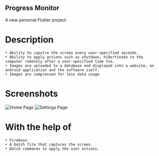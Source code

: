 ## Progress Monitor



A new personal Flutter project.




# Description
    • Ability to caputre the screen every user-specified seconds.
    • Ability to apply actions such as shutdown, hibertinate to the computer remotely after a user-specified time too.
    • Images are uploaded to a database and displayed into a website, an android application and the software iself.
    • Images are compressed for less data usage
    
# Screenshots
![Home Page](https://i.postimg.cc/zBN6d9jv/progress-monitor-5-29-2023-4-36-32-PM.png)
![Settings Page](https://i.postimg.cc/6p7kTVqW/progress-monitor-5-29-2023-4-34-09-PM.png) 
    
# With the help of
    • Firebase.
    • A batch file that captures the screen.
    • Batch commands to apply the user actions.
